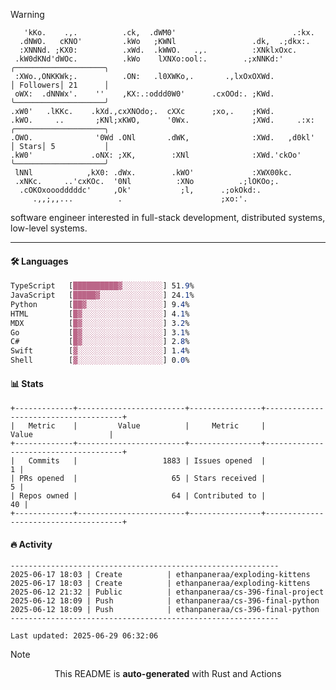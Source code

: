 > [!WARNING]
> ```>     .'.                         .lxx;                            ..    
>    'kKo.    .,.          .ck,  .dWM0'                          .:kx.   
>   .dNWO.   cKNO'         .kWo   ;KWNl                 .dk,  .;dkx:.    
>   :XNNNd. ;KX0:          .xWd.  .kWWO.   .,.          :XNklxOxc.       
>  .kW0dKNd'dWOc.          .kWo    lXNXo:ool:.        .;xNNKd:'          ╭────────────────────╮
>  :XWo.,ONKKWk;.          .ON:   .l0XWKo,.       .,lxOxOXWd.            │ Followers│ 21      │
>  oWX:  .dNNWx'.    ''    ,KX:.:oddd0W0'      .cxOOd:. ;KWd.            ╰────────────────────╯
> .xW0'   .lKKc.    .kXd.,cxXNOdo;.  cXXc      ;xo,.    ;KWd.            
> .kWO.     ..       ;KNl;xKWO,      '0Wx.              ;XWd.     .:x:   ╭────────────────────╮
> .OWO.              '0Wd .ONl       .dWK,              :XWd.   ,d0kl'   │ Stars│ 5           │
> .kW0'             .oNX: ;XK,        :XNl              :XWd.'ckOo'      ╰────────────────────╯
>  lNNl            ,kX0: .dWx.        .kWO'             :XWX00kc.        
>  .xNKc.     ..'cxKOc.  '0Nl          :XNo          .;lOKOo;.           
>   .cOKOxooodddddc'     ,Ok'           ;l,      .;okOkd:.               
>      .,,;,,...          .                      ;xo:'.                  
> ```
> <p>software engineer interested in full-stack development, distributed systems, low-level systems.</p>

---

#### 🛠️ Languages
```css
TypeScript   [██████████▓░░░░░░░░░] 51.9%
JavaScript   [█████▓░░░░░░░░░░░░░░] 24.1%
Python       [██▓░░░░░░░░░░░░░░░░░] 9.4%
HTML         [█▓░░░░░░░░░░░░░░░░░░] 4.1%
MDX          [█▓░░░░░░░░░░░░░░░░░░] 3.2%
Go           [█▓░░░░░░░░░░░░░░░░░░] 3.1%
C#           [█▓░░░░░░░░░░░░░░░░░░] 2.8%
Swift        [▓░░░░░░░░░░░░░░░░░░░] 1.4%
Shell        [▓░░░░░░░░░░░░░░░░░░░] 0.0%
```

#### 📊 Stats
```
+-------------+------------------------+----------------+--------------------------------------+
|   Metric    |         Value          |     Metric     |                Value                 |
+-------------+------------------------+----------------+--------------------------------------+
|   Commits   |                   1883 | Issues opened  |                                    1 |
| PRs opened  |                     65 | Stars received |                                    5 |
| Repos owned |                     64 | Contributed to |                                   40 |
+-------------+------------------------+----------------+--------------------------------------+
```

#### 🔥 Activity
```
------------------------------------------------------------
2025-06-17 18:03 | Create          | ethanpaneraa/exploding-kittens
2025-06-17 18:03 | Create          | ethanpaneraa/exploding-kittens
2025-06-12 21:32 | Public          | ethanpaneraa/cs-396-final-project
2025-06-12 18:09 | Push            | ethanpaneraa/cs-396-final-python
2025-06-12 18:09 | Push            | ethanpaneraa/cs-396-final-python
------------------------------------------------------------

Last updated: 2025-06-29 06:32:06
```

> [!NOTE]
> <p align="center">This README is <b>auto-generated</b> with Rust and Actions</p>